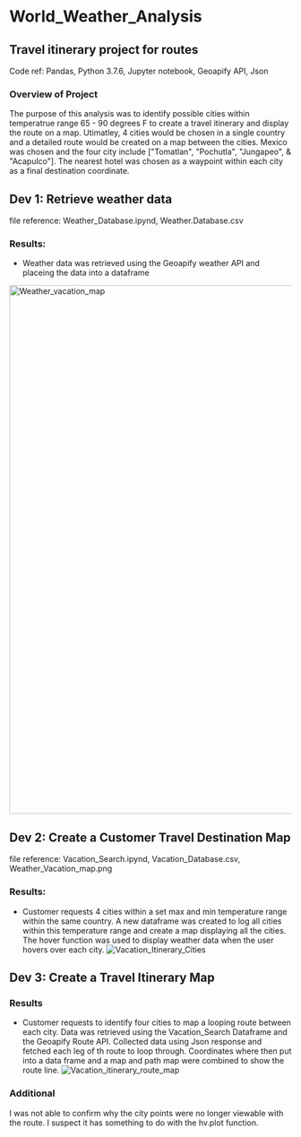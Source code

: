 # World_Weather_Analysis
## Travel itinerary project for routes

Code ref: Pandas, Python 3.7.6, Jupyter notebook, Geoapify API, Json

### Overview of Project

The purpose of this analysis was to identify possible cities within temperatrue range 65 - 90 degrees F to create a travel itinerary and display the route on a map. Utimatley, 4 cities would be chosen in a single country and a detailed route would be created on a map between the cities. Mexico was chosen and the four city include ["Tomatlan", "Pochutla", "Jungapeo", & "Acapulco"]. The nearest hotel was chosen as a waypoint within each city as a final destination coordinate.

## Dev 1: Retrieve weather data 
file reference: Weather_Database.ipynd, Weather.Database.csv
### Results: 
* Weather data was retrieved using the Geoapify weather API and placeing the data into a dataframe
<img width="944" alt="Weather_vacation_map" src="https://user-images.githubusercontent.com/115188500/206460765-370d6b90-90e1-4625-8676-c6baf23149f1.png">

## Dev 2: Create a Customer Travel Destination Map
file reference: Vacation_Search.ipynd, Vacation_Database.csv, Weather_Vacation_map.png
### Results:
* Customer requests 4 cities within a set max and min temperature range within the same country. A new dataframe was created to log all cities within this temperature range and create a map displaying all the cities. The hover function was used to display weather data when the user hovers over each city.
![Vacation_Itinerary_Cities](https://user-images.githubusercontent.com/115188500/206461490-169e1431-6053-4b8c-8d87-50e21d259f2e.png)


## Dev 3: Create a Travel Itinerary Map
### Results
* Customer requests to identify four cities to map a looping route between each city. Data was retrieved using the Vacation_Search Dataframe and the Geoapify Route API. Collected data using Json response and fetched each leg of th route to loop through. Coordinates where then put into a data frame and a map and path map were combined to show the route line.
![Vacation_itinerary_route_map](https://user-images.githubusercontent.com/115188500/206461533-08826d26-0085-42f4-8666-4e9aede86cd2.png)

### Additional
I was not able to confirm why the city points were no longer viewable with the route. I suspect it has something to do with the hv.plot function.
